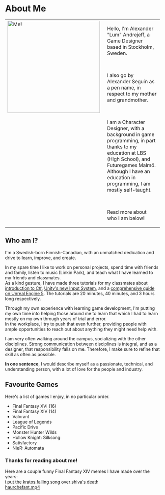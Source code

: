 # About Me
<primary-label ref="lum"></primary-label>
<secondary-label ref="age"></secondary-label>
<secondary-label ref="ethnicity"></secondary-label>
<secondary-label ref="char-designer"></secondary-label>
<secondary-label ref="in"></secondary-label>
<secondary-label ref="location"></secondary-label>

<table>
  <tr>
    <td style="vertical-align: top;">
      <img src="polaroid profile picture.png" width="300" alt="Me!" border-effect="rounded"/>
    </td>
    <td style="vertical-align: top; padding-left: 1rem;">
<p>
Hello, I'm Alexander "Lum" Andrejeff, a Game Designer based in Stockholm, Sweden.   
</p>

<p>&nbsp;</p>

<p>
I also go by Alexander Seguin as a pen name, in respect to my mother and grandmother.
</p>

<p>&nbsp;</p>

<p>
I am a Character Designer, with a background in game programming, in part thanks to my education at LBS (High School), and Futuregames Malmö.  
Although I have an education in programming, I am mostly self-taught.
</p>

<p>&nbsp;</p>

<p>
Read more about who I am below!
</p>
    </td>
  </tr>
</table>

## Who am I?

I'm a Swedish-born Finnish-Canadian, with an unmatched dedication and drive to learn, improve, and create.

In my spare time I like to work on personal projects, spend time with friends and family, listen to music (Linkin Park), and teach what I have learned to my friends and classmates.  
As a kind gesture, I have made three tutorials for my classmates about [introduction to C#](https://youtu.be/phrRxSfoEDY), [Unity's new Input System](https://youtu.be/2kVET-s6wxM), and a [comprehensive guide on Unreal Engine 5](https://youtu.be/y5bmsADBKYw). The tutorials are 20 minutes, 40 minutes, and 3 hours long respectively.

Through my own experience with learning game development, I'm putting my own time into helping those around me to learn that which I had to learn mostly on my own through years of trial and error.  
In the workplace, I try to push that even further, providing people with ample opportunities to reach out about anything they might need help with.

I am very often walking around the campus, socializing with the other disciplines. Strong communication between disciplines is integral, and as a designer, that responsibility falls on me. Therefore, I make sure to refine that skill as often as possible.

**In one sentence**, I would describe myself as a passionate, technical, and understanding person, with a lot of love for the people and industry.

## Favourite Games
Here's a list of games I enjoy, in no particular order.

- Final Fantasy XVI (16)
- Final Fantasy XIV (14)
- Valorant
- League of Legends
- Pacific Drive
- Monster Hunter Wilds
- Hollow Knight: Silksong
- Satisfactory
- NieR: Automata

### Thanks for reading about me!

Here are a couple funny Final Fantasy XIV memes I have made over the years:  
[i put the kratos falling song over shiva's death](https://youtu.be/CTMR5y5Dp2k)  
[haurchefant.mp4](https://youtu.be/yevn5G1di5Q)